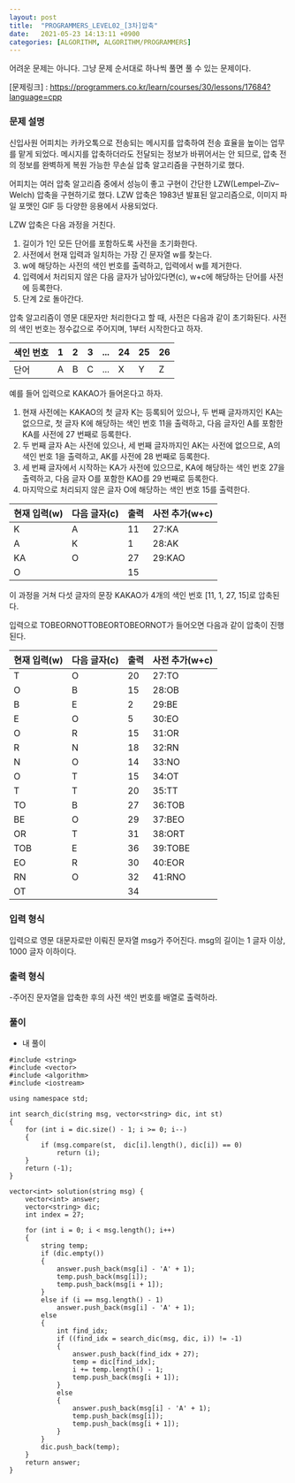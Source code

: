 ```yaml
---
layout: post
title:  "PROGRAMMERS_LEVEL02_[3차]압축"
date:   2021-05-23 14:13:11 +0900
categories: [ALGORITHM, ALGORITHM/PROGRAMMERS]
---
```


어려운 문제는 아니다. 그냥 문제 순서대로 하나씩 풀면 풀 수 있는 문제이다. 

[문제링크] : https://programmers.co.kr/learn/courses/30/lessons/17684?language=cpp

### 문제 설명
신입사원 어피치는 카카오톡으로 전송되는 메시지를 압축하여 전송 효율을 높이는 업무를 맡게 되었다. 메시지를 압축하더라도 전달되는 정보가 바뀌어서는 안 되므로, 압축 전의 정보를 완벽하게 복원 가능한 무손실 압축 알고리즘을 구현하기로 했다.

어피치는 여러 압축 알고리즘 중에서 성능이 좋고 구현이 간단한 LZW(Lempel–Ziv–Welch) 압축을 구현하기로 했다. LZW 압축은 1983년 발표된 알고리즘으로, 이미지 파일 포맷인 GIF 등 다양한 응용에서 사용되었다.

LZW 압축은 다음 과정을 거친다.

1. 길이가 1인 모든 단어를 포함하도록 사전을 초기화한다.
2. 사전에서 현재 입력과 일치하는 가장 긴 문자열 w를 찾는다.
3. w에 해당하는 사전의 색인 번호를 출력하고, 입력에서 w를 제거한다.
4. 입력에서 처리되지 않은 다음 글자가 남아있다면(c), w+c에 해당하는 단어를 사전에 등록한다.
5. 단계 2로 돌아간다.

압축 알고리즘이 영문 대문자만 처리한다고 할 때, 사전은 다음과 같이 초기화된다. 사전의 색인 번호는 정수값으로 주어지며, 1부터 시작한다고 하자.

|색인 번호|1|2|3|...|24|25|26|
|---|---|---|---|---|---|---|---|
|단어|A|B|C|...|X|Y|Z|

예를 들어 입력으로 KAKAO가 들어온다고 하자.

1. 현재 사전에는 KAKAO의 첫 글자 K는 등록되어 있으나, 두 번째 글자까지인 KA는 없으므로, 첫 글자 K에 해당하는 색인 번호 11을 출력하고, 다음 글자인 A를 포함한 KA를 사전에 27 번째로 등록한다.
2. 두 번째 글자 A는 사전에 있으나, 세 번째 글자까지인 AK는 사전에 없으므로, A의 색인 번호 1을 출력하고, AK를 사전에 28 번째로 등록한다.
3. 세 번째 글자에서 시작하는 KA가 사전에 있으므로, KA에 해당하는 색인 번호 27을 출력하고, 다음 글자 O를 포함한 KAO를 29 번째로 등록한다.
4. 마지막으로 처리되지 않은 글자 O에 해당하는 색인 번호 15를 출력한다.

|현재 입력(w)|다음 글자(c)|출력|사전 추가(w+c)|
|---|---|---|---|
|K|A|11|27:KA|
|A|K|1|28:AK|
|KA|O|27|29:KAO|
|O| |15| |	

이 과정을 거쳐 다섯 글자의 문장 KAKAO가 4개의 색인 번호 [11, 1, 27, 15]로 압축된다.

입력으로 TOBEORNOTTOBEORTOBEORNOT가 들어오면 다음과 같이 압축이 진행된다.

|현재 입력(w)|다음 글자(c)|출력|사전 추가(w+c)|
|---|---|---|---|
|T|O|20|27:TO|
|O|B|15|28:OB|
|B|E|2|29:BE|
|E|O|5|30:EO|
|O|R|15|31:OR|
|R|N|18|32:RN|
|N|O|14|33:NO|
|O|T|15|34:OT|
|T|T|20|35:TT|
|TO|B|27|36:TOB|
|BE|O|29|37:BEO|
|OR|T|31|38:ORT|
|TOB|E|36|39:TOBE|
|EO|R|30|40:EOR|
|RN|O|32|41:RNO|
|OT| |34| |

### 입력 형식 
입력으로 영문 대문자로만 이뤄진 문자열 msg가 주어진다. msg의 길이는 1 글자 이상, 1000 글자 이하이다.

### 출력 형식
-주어진 문자열을 압축한 후의 사전 색인 번호를 배열로 출력하라.


### 풀이
- 내 풀이
```
#include <string>
#include <vector>
#include <algorithm>
#include <iostream>

using namespace std;

int search_dic(string msg, vector<string> dic, int st)
{
    for (int i = dic.size() - 1; i >= 0; i--)
    {
        if (msg.compare(st,  dic[i].length(), dic[i]) == 0)
            return (i);
    }
    return (-1);
}

vector<int> solution(string msg) {
    vector<int> answer;
    vector<string> dic;
    int index = 27;
    
    for (int i = 0; i < msg.length(); i++)
    {
        string temp;
        if (dic.empty())
        {
            answer.push_back(msg[i] - 'A' + 1);
            temp.push_back(msg[i]);
            temp.push_back(msg[i + 1]);
        }
        else if (i == msg.length() - 1)
            answer.push_back(msg[i] - 'A' + 1);
        else
        {
            int find_idx;
            if ((find_idx = search_dic(msg, dic, i)) != -1)
            {
                answer.push_back(find_idx + 27);
                temp = dic[find_idx];
                i += temp.length() - 1;
                temp.push_back(msg[i + 1]);
            }
            else
            {
                answer.push_back(msg[i] - 'A' + 1);
                temp.push_back(msg[i]);
                temp.push_back(msg[i + 1]);
            }
        }
        dic.push_back(temp);
    }
    return answer;
}
```